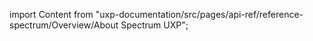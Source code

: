 
import Content from "uxp-documentation/src/pages/api-ref/reference-spectrum/Overview/About Spectrum UXP";

<Content query="product=photoshop"/>
